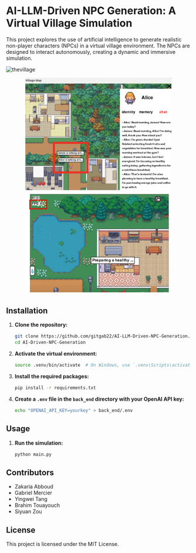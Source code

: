 # AI-LLM-Driven NPC Generation: A Virtual Village Simulation

This project explores the use of artificial intelligence to generate realistic non-player characters (NPCs) in a virtual village environment. The NPCs are designed to interact autonomously, creating a dynamic and immersive simulation.

![thevillage](images/TheVillage.gif)

<p align="center">
  <img src="images/npc.png" alt="Image 1" width="400"/>
  <img src="images/fps.png" alt="Image 2" width="400"/>
</p>

## Installation

1. **Clone the repository:**

    ```sh
    git clone https://github.com/gitgab22/AI-LLM-Driven-NPC-Generation.git
    cd AI-Driven-NPC-Generation
    ```
    
2. **Activate the virtual environment:**

    ```sh
    source .venv/bin/activate  # On Windows, use `.venv\Scripts\activate`
    ```

3. **Install the required packages:**

    ```sh
    pip install -r requirements.txt
    ```
    
4. **Create a `.env` file in the `back_end` directory with your OpenAI API key:**

    ```sh
    echo "OPENAI_API_KEY=yourkey" > back_end/.env
    ```

## Usage

1. **Run the simulation:**

    ```sh
    python main.py
    ```

## Contributors

- Zakaria Abboud
- Gabriel Mercier
- Yingwei Tang
- Brahim Touayouch
- Siyuan Zou

## License

This project is licensed under the MIT License.
